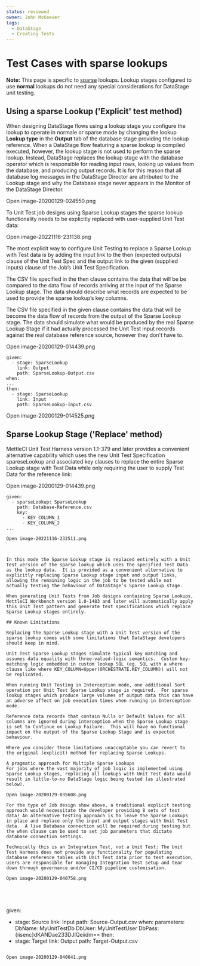 ```yaml
---
status: reviewed
owner: John McKeever
tags:
  - DataStage
  - Creating Tests
---
```

# Test Cases with sparse lookups

**Note:** This page is specific to [sparse](https://dataplatform.cloud.ibm.com/docs/content/dstage/com.ibm.swg.im.iis.ds.parjob.dev.doc/topics/c_deeref_Lookup_Stage.html) lookups.  Lookup stages configured to use **normal** lookups do not need any special considerations for DataStage unit testing.

## Using a sparse Lookup ('Explicit' test method)

When designing DataStage flows using a lookup stage you configure the lookup to operate in normale or
sparse mode by changing the lookup **Lookup type** in the **Output** tab of the database stage providing 
the lookup reference.  When a DataStage flow featuring a sparse lookup is compiled executed, however, the 
lookup stage is not used to perform the sparse lookup.  Instead, DataStage replaces the lookup stage with 
the database operator which is responsible for reading input rows, looking up values from the database, 
and producing output records.  It is for this reason that all database log messages in the DataStage Director 
are attributed to the Lookup stage and why the Database stage never appears in the Monitor of the DataStage Director.

Open image-20200129-024550.png

To Unit Test job designs using Sparse Lookup stages the sparse lookup functionality needs to be explicitly 
replaced with user-supplied Unit Test data:

Open image-20221116-231138.png

The most explicit way to configure Unit Testing to replace a Sparse Lookup with Test data is by adding the input 
link to the then (expected outputs) clause of the Unit Test Spec and the output link to the given (supplied inputs) 
clause of the Job’s Unit Test Specification.  

The CSV file specified in the then clause contains the data that will be be compared to the data flow of records arriving 
at the input of the Sparse Lookup stage.  The data should describe what records are expected to be used to provide the 
sparse  lookup’s key columns.

The CSV file specified in the given clause contains the data that will be become the data flow of records from the output 
of the Sparse Lookup stage.  The data should simulate what would be produced by the real Sparse Lookup Stage if it had 
actually processed the Unit Test input records against the real database reference source, however they don't have to.

Open image-20200129-014439.png

```
given:
  - stage: SparseLookup
    link: Output
    path: SparseLookup-Output.csv
when:
...
then:
  - stage: SparseLookup
    link: Input
    path: SparseLookup-Input.csv
```

Open image-20200129-014525.png

## Sparse Lookup Stage ('Replace' method)

MettleCI Unit Test Harness version 1.1-379 and later provides a convenient alternative capability which uses the new Unit Test Specification spareseLookup and associated key clauses to replace the entire Sparse Lookup stage with Test Data while only requiring the user to supply Test Data for the reference link:

Open image-20200129-014439.png


```
given:
  - sparseLookup: SparseLookup
    path: Database-Reference.csv
    key:
      - KEY_COLUMN_1
      - KEY_COLUMN_2
...

Open image-20221116-232511.png

 

In this mode the Sparse Lookup stage is replaced entirely with a Unit Test version of the sparse lookup which uses the specified Test Data as the lookup data.  It is provided as a convenient alternative to explicitly replacing Sparse Lookup stage input and output links, allowing the remaining logic in the job to be tested while not actually testing the behaviour of DataStage’s Sparse Lookup stage.  

When generating Unit Tests from Job designs containing Sparse Lookups, MettleCI Workbench version 1.0-1483 and later will automatically apply this Unit Test pattern and generate test specifications which replace Sparse Lookup stages entirely.

## Known Limitations

Replacing the Sparse Lookup stage with a Unit Test version of the sparse lookup comes with some limitations that DataStage developers should keep in mind.  

Unit Test Sparse Lookup stages simulate typical key matching and assumes data equality with three-valued-logic semantics.  Custom key-matching logic embedded in custom lookup SQL (eg. SQL with a where clause like where KEY_COLUMN=Upper(ORCHESTRATE.KEY_COLUMN)) will not be replicated.

When running Unit Testing in Interception mode, one additional Sort operation per Unit Test Sparse Lookup stage is required.  For sparse lookup stages which produce large volumes of output data this can have an adverse affect on job execution times when running in Interception mode.

Reference data records that contain Nulls or Default Values for all columns are ignored during interception when the Sparse Lookup stage is set to Continue on Lookup Failure.  This will have no functional impact on the output of the Sparse Lookup Stage and is expected behaviour.

Where you consider these limitations unacceptable you can revert to the original (explicit) method for replacing Sparse Lookups.

A pragmatic approach for Multiple Sparse Lookups
For jobs where the vast majority of job logic is implemented using Sparse Lookup stages, replacing all lookups with Unit Test data would result in little-to-no DataStage logic being tested (as illustrated below).  

Open image-20200129-035608.png

For the type of Job design show above, a traditional explicit testing approach would necessitate the developer providing 8 sets of test data! An alternative testing approach is to leave the Sparse Lookups in place and replace only the input and output stages with Unit Test data.  A live Database connection will be required during testing but the when clause can be used to set job parameters that dictate database connection settings. 

Technically this is an Integration Test, not a Unit Test: The Unit Test Harness does not provide any functionality for populating database reference tables with Unit Test data prior to test execution, users are responsible for managing Integration Test setup and tear down through governance and/or CI/CD pipeline customisation.

Open image-20200129-040758.png

 



```
given:
  - stage: Source
    link: Input
    path: Source-Output.csv
when:
  parameters:
    DbName: MyUnitTestDb
    DbUser: MyUnitTestUser
    DbPass: {iisenc}dKANDae233DJIQeiidm==
then:
  - stage: Target
    link: Output
    path: Target-Output.csv
```

Open image-20200129-040641.png
